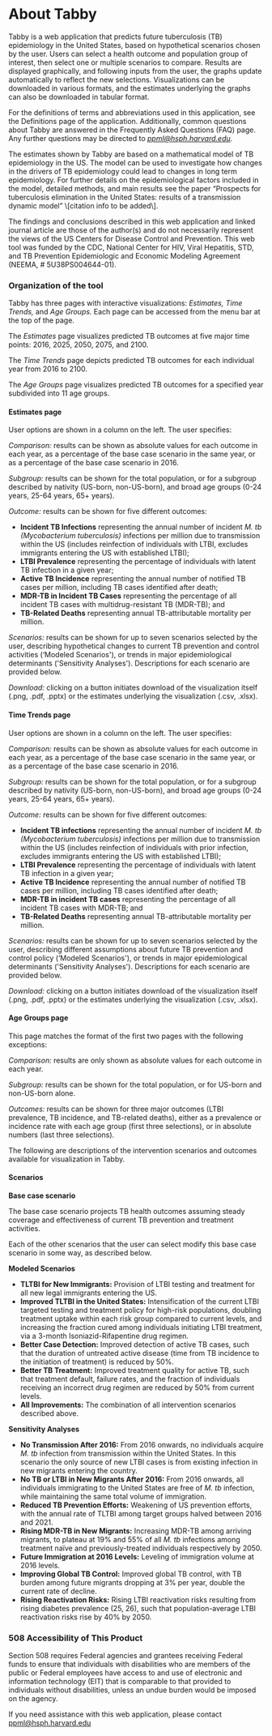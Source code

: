 About Tabby
===========


Tabby is a web application that predicts future tuberculosis (TB)
epidemiology in the United States, based on hypothetical scenarios
chosen by the user. Users can select a health outcome and population
group of interest, then select one or multiple scenarios to compare.
Results are displayed graphically, and following inputs from the user,
the graphs update automatically to reflect the new selections.
Visualizations can be downloaded in various formats, and the estimates
underlying the graphs can also be downloaded in tabular format.

For the definitions of terms and abbreviations used in this application,
see the Definitions page of the application. Additionally, common
questions about Tabby are answered in the Frequently Asked Questions
(FAQ) page. Any further questions may be directed
to [*ppml@hsph.harvard.edu*](mailto:ppml@hsph.harvard.edu).

The estimates shown by Tabby are based on a mathematical model of TB
epidemiology in the US. The model can be used to investigate how changes
in the drivers of TB epidemiology could lead to changes in long term
epidemiology. For further details on the epidemiological factors
included in the model, detailed methods, and main results see the paper
“Prospects for tuberculosis elimination in the United States: results of
a transmission dynamic model” \\\[citation info to be added\\\].

The findings and conclusions described in this web application and
linked journal article are those of the author(s) and do not necessarily
represent the views of the US Centers for Disease Control and
Prevention. This web tool was funded by the CDC, National Center for
HIV, Viral Hepatitis, STD, and TB Prevention Epidemiologic and Economic
Modeling Agreement (NEEMA, \# 5U38PS004644-01).

### Organization of the tool

Tabby has three pages with interactive visualizations: *Estimates, Time
Trends,* and *Age Groups.* Each page can be accessed from the menu bar
at the top of the page.

The *Estimates* page visualizes predicted TB outcomes at five major time
points: 2016, 2025, 2050, 2075, and 2100.

The *Time Trends* page depicts predicted TB outcomes for each individual
year from 2016 to 2100.

The *Age Groups* page visualizes predicted TB outcomes for a specified
year subdivided into 11 age groups.

#### Estimates page

User options are shown in a column on the left. The user specifies:

*Comparison:* results can be shown as absolute values for each outcome
in each year, as a percentage of the base case scenario in the same
year, or as a percentage of the base case scenario in 2016.

*Subgroup:* results can be shown for the total population, or for a
subgroup described by nativity (US-born, non-US-born), and broad age
groups (0-24 years, 25-64 years, 65+ years).

*Outcome:* results can be shown for five different outcomes:

-   **Incident TB Infections** representing the annual number of
    incident *M. tb (Mycobacterium tuberculosis)* infections per million
    due to transmission within the US (includes reinfection of
    individuals with LTBI, excludes immigrants entering the US with
    established LTBI);
-   **LTBI Prevalence** representing the percentage of individuals with
    latent TB infection in a given year;
-   **Active TB Incidence** representing the annual number of notified TB
    cases per million, including TB cases identified after death;
-   **MDR-TB in Incident TB Cases** representing the percentage of all
    incident TB cases with multidrug-resistant TB (MDR-TB); and
-   **TB-Related Deaths** representing annual TB-attributable mortality
    per million.

*Scenarios:* results can be shown for up to seven scenarios selected by
the user, describing hypothetical changes to current TB prevention and
control activities (‘Modeled Scenarios'), or trends in major
epidemiological determinants ('Sensitivity Analyses'). Descriptions for
each scenario are provided below.

*Download:* clicking on a button initiates download of the visualization
itself (.png, .pdf, .pptx) or the estimates underlying the visualization
(.csv, .xlsx).


#### Time Trends page

User options are shown in a column on the left. The user specifies:

*Comparison:* results can be shown as absolute values for each outcome
in each year, as a percentage of the base case scenario in the same
year, or as a percentage of the base case scenario in 2016.

*Subgroup:* results can be shown for the total population, or for a
subgroup described by nativity (US-born, non-US-born), and broad age
groups (0-24 years, 25-64 years, 65+ years).

*Outcome:* results can be shown for five different outcomes:

-   **Incident TB infections** representing the annual number of
    incident *M. tb (Mycobacterium tuberculosis)* infections per million
    due to transmission within the US (includes reinfection of
    individuals with prior infection, excludes immigrants entering the
    US with established LTBI);
-   **LTBI Prevalence** representing the percentage of individuals with
    latent TB infection in a given year;
-   **Active TB Incidence** representing the annual number of notified TB
    cases per million, including TB cases identified after death;
-   **MDR-TB in incident TB cases** representing the percentage of all
    incident TB cases with MDR-TB; and
-   **TB-Related Deaths** representing annual TB-attributable mortality
    per million.

*Scenarios:* results can be shown for up to seven scenarios selected by
the user, describing different assumptions about future TB prevention
and control policy (‘Modeled Scenarios'), or trends in major
epidemiological determinants ('Sensitivity Analyses'). Descriptions for
each scenario are provided below.

*Download:* clicking on a button initiates download of the visualization
itself (.png, .pdf, .pptx) or the estimates underlying the visualization
(.csv, .xlsx).

#### Age Groups page

This page matches the format of the first two pages with the following
exceptions:

*Comparison:* results are only shown as absolute values for each outcome
in each year.

*Subgroup:* results can be shown for the total population, or for
US-born and non-US-born alone.

*Outcomes:* results can be shown for three major outcomes (LTBI
prevalence, TB incidence, and TB-related deaths), either as a prevalence
or incidence rate with each age group (first three selections), or in
absolute numbers (last three selections).

The following are descriptions of the intervention scenarios and
outcomes available for visualization in Tabby.

#### Scenarios

**Base case scenario**

The base case scenario projects TB health outcomes assuming steady
coverage and effectiveness of current TB prevention and treatment
activities.

Each of the other scenarios that the user can select modify this base
case scenario in some way, as described below.

**Modeled Scenarios**

-   **TLTBI for New Immigrants:** Provision of LTBI testing and treatment
    for all new legal immigrants entering the US.
-   **Improved TLTBI in the United States:** Intensification of the
    current LTBI targeted testing and treatment policy for high-risk
    populations, doubling treatment uptake within each risk group
    compared to current levels, and increasing the fraction cured among
    individuals initiating LTBI treatment, via a 3-month
    Isoniazid-Rifapentine drug regimen.
-   **Better Case Detection:** Improved detection of active TB cases, such
    that the duration of untreated active disease (time from TB
    incidence to the initiation of treatment) is reduced by 50%.
-   **Better TB Treatment:** Improved treatment quality for active TB,
    such that treatment default, failure rates, and the fraction of
    individuals receiving an incorrect drug regimen are reduced by 50%
    from current levels.
-   **All Improvements:** The combination of all intervention scenarios
    described above.

**Sensitivity Analyses**

-   **No Transmission After 2016:** From 2016 onwards, no individuals
    acquire *M. tb* infection from transmission within the United
    States. In this scenario the only source of new LTBI cases is from
    existing infection in new migrants entering the country.
-   **No TB or LTBI in New Migrants After 2016:** From 2016 onwards, all
    individuals immigrating to the United States are free of *M.
    tb* infection, while maintaining the same total volume of
    immigration.
-   **Reduced TB Prevention Efforts:** Weakening of US prevention efforts,
    with the annual rate of TLTBI among target groups halved between
    2016 and 2021.
-   **Rising MDR-TB in New Migrants:** Increasing MDR-TB among arriving
    migrants, to plateau at 19% and 55% of all *M. tb* infections among
    treatment naïve and previously-treated individuals respectively
    by 2050.
-   **Future Immigration at 2016 Levels:** Leveling of immigration volume
    at 2016 levels.
-   **Improving Global TB Control:** Improved global TB control, with TB
    burden among future migrants dropping at 3% per year, double the
    current rate of decline.
-   **Rising Reactivation Risks:** Rising LTBI reactivation risks
    resulting from rising diabetes prevalence (25, 26), such that
    population-average LTBI reactivation risks rise by 40% by 2050.
    
    
### 508 Accessibility of This Product

Section 508 requires Federal agencies and grantees receiving Federal
funds to ensure that individuals with disabilities who are members of
the public or Federal employees have access to and use of electronic and
information technology (EIT) that is comparable to that provided to
individuals without disabilities, unless an undue burden would be
imposed on the agency.

If you need assistance with this web application, please contact
<ppml@hsph.harvard.edu>

### 

